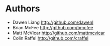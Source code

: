 Authors
=======

* Dawen Liang <http://github.com/dawenl>
* Brian McFee <http://github.com/bmcfee>
* Matt McVicar <http://github.com/mattmcvicar>
* Colin Raffel <http://github.com/craffel>
